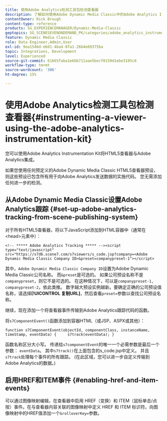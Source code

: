 ```yaml
---
title: 使用Adobe Analytics检测工具包检测查看器
description: 了解如何使用Adobe Dynamic Media Classic中的Adobe Analytics Instrumentation Kit检测查看器。
contentOwner: Rick Brough
content-type: reference
products: SG_EXPERIENCEMANAGER/Dynamic-Media-Classic
geptopics: SG_SCENESEVENONDEMAND_PK/categories/adobe_analytics_instrumentation_kit
feature: Dynamic Media Classic
role: Data Engineer,Admin,User
exl-id: 9ea1546d-e6d1-4ba4-8fa1-26b4e69375ba
topic: Integrations, Development
level: Experienced
source-git-commit: 61665faba1e6bb711aae5becf0150d1ebe3105c0
workflow-type: tm+mt
source-wordcount: '306'
ht-degree: 15%

---
```


# 使用Adobe Analytics检测工具包检测查看器{#instrumenting-a-viewer-using-the-adobe-analytics-instrumentation-kit}

您可以使用Adobe Analytics Instrumentation Kit将HTML5查看器与Adobe Analytics集成。

如果您使用任何预定义的Adobe Dynamic Media Classic HTML5查看器预设，则这些预设已包含所有用于向Adobe Analytics发送数据的实施代码。 您无需添加任何进一步的检测。

## 从Adobe Dynamic Media Classic设置Adobe Analytics跟踪 {#set-up-adobe-analytics-tracking-from-scene-publishing-system}

对于所有HTML5查看器，将以下JavaScript添加到HTML容器中（通常在&lt;head>元素中）：

```as3
<!-- ***** Adobe Analytics Tracking ***** --><script type="text/javascript" src="https://s7d6.scene7.com/s7viewers/s_code.jsp?company=<Adobe Dynamic Media Classic Company ID>&preset=companypreset-1"></script>
```

其中，`Adobe Dynamic Media Classic Company ID`设置为Adobe Dynamic Media Classic公司名称。 而`&preset`是可选的。 如果公司预设名称不是`companypreset`，则它不是可选的。 在这种情况下，可以是`companypreset-1, companypreset-2`，依此类推。 数字越大预设实例越新。要确定正确的公司预设值名称，请选择&#x200B;**[!UICONTROL 复制URL]**，然后查看`preset=`参数以查找公司预设名称。

继续，现在添加一个将查看器事件传输到Adobe Analytics跟踪代码的函数。

将`s7ComponentEvent()`函数添加到容器HTML（或JSP、ASPX或其他）：

```as3
function s7ComponentEvent(objectId, componentClass, instanceName, timeStamp, eventData) {     s7track(eventData); }
```

函数名称区分大小写。 传递给`s7componentEvent`的唯一一个必需参数是最后一个参数： `eventData`。 其中`s7track()`在上面包含的s_code.jsp中定义。 并且`s7track`处理每个事件的所有跟踪。 (在此区域，您可以进一步自定义传输到Adobe Analytics的数据。)

## 启用HREF和ITEM事件 {#enabling-href-and-item-events}

可以通过图像映射编辑，在查看器中启用 HREF（变换）和 ITEM（鼠标单击/点按）事件。在与查看器内容关联的图像映射中定义 HREF 和 ITEM 标识符。向图像映射中的HREF值添加一个`&rolloverKey=`参数。

